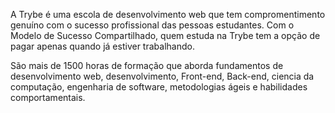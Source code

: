 A Trybe é uma escola de desenvolvimento web que tem compromentimento genuíno com o sucesso profissional das pessoas estudantes. Com o Modelo de Sucesso Compartilhado, quem estuda na Trybe tem a opção de pagar apenas quando já estiver trabalhando.

São mais de 1500 horas de formação que aborda fundamentos de desenvolvimento web, desenvolvimento, Front-end, Back-end, ciencia da computação, engenharia de software, metodologias ágeis e habilidades comportamentais.